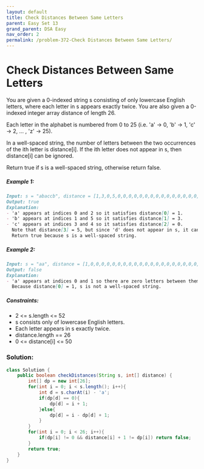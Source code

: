 ```yaml
---
layout: default
title: Check Distances Between Same Letters
parent: Easy Set 13
grand_parent: DSA Easy
nav_order: 2
permalink: /problem-372-Check Distances Between Same Letters/
---
```

# Check Distances Between Same Letters
You are given a 0-indexed string s consisting of only lowercase English letters, where each letter in s appears exactly twice. You are also given a 0-indexed integer array distance of length 26.

Each letter in the alphabet is numbered from 0 to 25 (i.e. 'a' -> 0, 'b' -> 1, 'c' -> 2, ... , 'z' -> 25).

In a well-spaced string, the number of letters between the two occurrences of the ith letter is distance[i]. If the ith letter does not appear in s, then distance[i] can be ignored.

Return true if s is a well-spaced string, otherwise return false.

##### Example 1:
```markdown
Input: s = "abaccb", distance = [1,3,0,5,0,0,0,0,0,0,0,0,0,0,0,0,0,0,0,0,0,0,0,0,0,0]
Output: true
Explanation:
- 'a' appears at indices 0 and 2 so it satisfies distance[0] = 1.
- 'b' appears at indices 1 and 5 so it satisfies distance[1] = 3.
- 'c' appears at indices 3 and 4 so it satisfies distance[2] = 0.
  Note that distance[3] = 5, but since 'd' does not appear in s, it can be ignored.
  Return true because s is a well-spaced string.
```
##### Example 2:
```markdown
Input: s = "aa", distance = [1,0,0,0,0,0,0,0,0,0,0,0,0,0,0,0,0,0,0,0,0,0,0,0,0,0]
Output: false
Explanation:
- 'a' appears at indices 0 and 1 so there are zero letters between them.
  Because distance[0] = 1, s is not a well-spaced string.
```
##### Constraints:
* 2 <= s.length <= 52
* s consists only of lowercase English letters.
* Each letter appears in s exactly twice.
* distance.length == 26
* 0 <= distance[i] <= 50

### Solution:
```java
class Solution {
    public boolean checkDistances(String s, int[] distance) {
        int[] dp = new int[26];
        for(int i = 0; i < s.length(); i++){
            int d = s.charAt(i) - 'a';
            if(dp[d] == 0){
                dp[d] = i + 1;
            }else{
                dp[d] = i - dp[d] + 1;
            }
        }
        for(int i = 0; i < 26; i++){
            if(dp[i] != 0 && distance[i] + 1 != dp[i]) return false;
        }
        return true;
    }
}
```